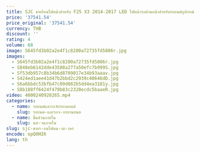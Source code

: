 ```yaml
---
title: SJC ขายร้อนไฟหน้าสําหรับ F25 X3 2014-2017 LED ไฟหน้ารถด้านหน้าสําหรับรถยนต์อุปกรณ์เสริม
price: '37541.54'
price_original: '37541.54'
currency: THB
discount: ''
rating: 4
volume: 68
image: S645fd3b02a2e4f1c8200a72735fd5806r.jpg
images:
  - S645fd3b02a2e4f1c8200a72735fd5806r.jpg
  - S848eb6142dde43588a277a50efc7b999S.jpg
  - Sf53db957c8b34b6d8709017e34b93aaav.jpg
  - S424ed1aee41d47b2bbd2c2939c48646dD.jpg
  - S6a6bbdc53bfb47c09d082b5dd4ea3181y.jpg
  - S8b188ff6424f479b83c2320ecdc5baaeR.jpg
video: 4000240920265.mp4
categories:
  - name: รถยนต์และรถจักรยานยนต์
    slug: รถยนต-และรถจ-กรยานยนต
  - name: ชิ้นส่วนภายใน
    slug: นส-วนภายใน
slug: sjc-ขายร-อนไฟหน-าส-าหร
encode: opQ0HIK
lang: th
---
```

  